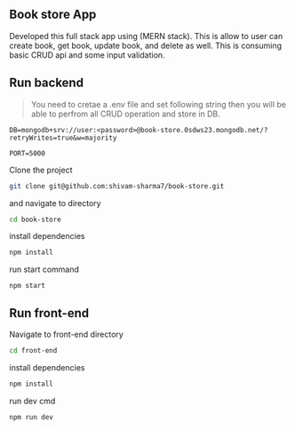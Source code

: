 ## Book store App
Developed this full stack app using (MERN stack). This is allow to user can create book, get book, update book, and delete as well. This is consuming basic CRUD api and some input validation.


## Run backend
>You need to cretae a .env file and set following string then you will be able to perfrom all CRUD operation and store in DB.
```
DB=mongodb+srv://user:<password>@book-store.0sdws23.mongodb.net/?retryWrites=true&w=majority

PORT=5000
```
Clone the project 
```bash
git clone git@github.com:shivam-sharma7/book-store.git
````
and navigate to directory
```bash
cd book-store
```
install dependencies
```bash
npm install
```
run start command
```
npm start
```

## Run front-end
Navigate to front-end directory
```bash
cd front-end
```
install dependencies
```bash
npm install
```
run dev cmd
```
npm run dev
```
